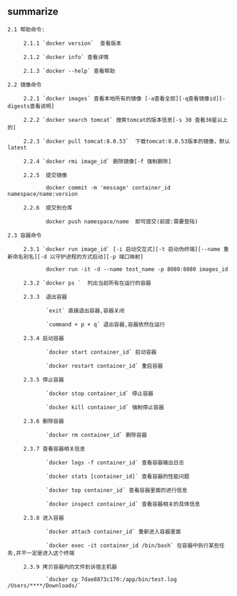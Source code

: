## summarize 

    2.1 帮助命令:  
         
         2.1.1 `docker version`  查看版本
         
         2.1.2 `docker info` 查看详情
         
         2.1.3 `docker --help` 查看帮助
    
    2.2 镜像命令 
    
         2.2.1 `docker images` 查看本地所有的镜像 [-a查看全部][-q查看镜像id][-digests查看说明]
         
         2.2.2 `docker search tomcat` 搜索tomcat的版本信息[-s 30 查看30星以上的]  
         
         2.2.3 `docker pull tomcat:8.0.53`  下载tomcat:8.0.53版本的镜像，默认latest
         
         2.2.4 `docker rmi image_id` 删除镜像[-f 强制删除]
         
         2.2.5  提交镜像
         
                docker commit -m 'message' container_id  namespace/name:version  
                
         2.2.6  提交到仓库
            
                docker push namespace/name  即可提交(前提:需要登陆)       
         
    2.3 容器命令
         
         2.3.1 `docker run image_id` [-i 启动交互式][-t 启动伪终端][--name 重新命名别名][-d 以守护进程的方式启动][-p 端口映射]
                
                docker run -it -d --name test_name -p 8080:8080 images_id
                
         2.3.2 `docker ps `  列出当前所有在运行的容器
         
         2.3.3  退出容器
                
                `exit` 直接退出容器,容器关闭
                  
                `command + p + q` 退出容器,容器依然在运行   
         
         2.3.4 启动容器
                
                `docker start container_id` 启动容器
                
                `docker restart container_id` 重启容器     
                
         2.3.5 停止容器
                
                `docker stop container_id` 停止容器
                
                `docker kill container_id` 强制停止容器  
                
         2.3.6 删除容器
              
                `docker rm container_id` 删除容器
                
         2.3.7 查看容器相关信息
         
                `docker logs -f container_id` 查看容器输出日志
                
                `docker stats [container_id]` 查看容器的性能问题
                
                `docker top container_id` 查看容器里面的进行信息 
                
                `docker inspect container_id` 查看容器相关的具体信息
                
         2.3.8 进入容器
            
                `docker attach container_id` 重新进入容器里面
                
                `docker exec -it container_id /bin/bash` 在容器中执行某些任务,并不一定是进入这个终端       
                
         2.3.9 拷贝容器内的文件到诉宿主机器
         
                `docker cp 7dae8873c170:/app/bin/test.log /Users/****/Downloads/`    
                   
                